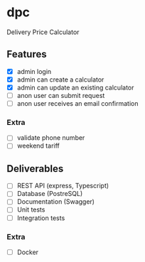 # dpc
Delivery Price Calculator

## Features

- [x] admin login
- [x] admin can create a calculator
- [x] admin can update an existing calculator
- [ ] anon user can submit request
- [ ] anon user receives an email confirmation

### Extra

- [ ] validate phone number
- [ ] weekend tariff

## Deliverables

- [ ] REST API (express, Typescript)
- [ ] Database (PostreSQL)
- [ ] Documentation (Swagger)
- [ ] Unit tests
- [ ] Integration tests

### Extra

- [ ] Docker
